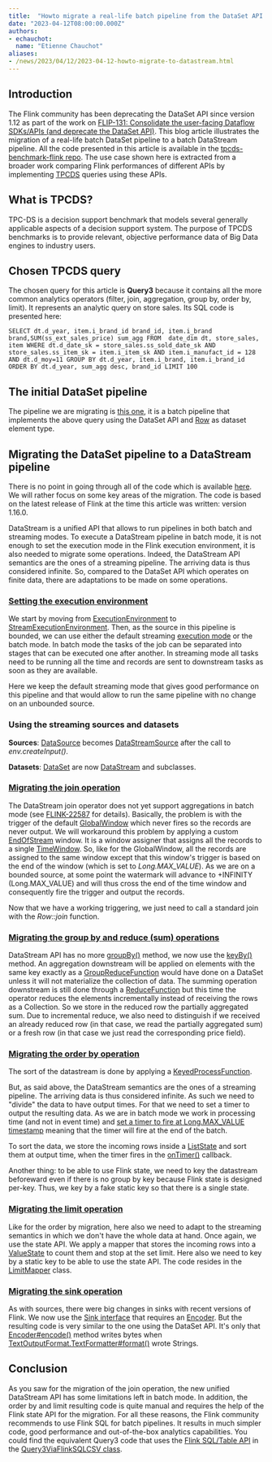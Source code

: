 ```yaml
---
title:  "Howto migrate a real-life batch pipeline from the DataSet API to the DataStream API"
date: "2023-04-12T08:00:00.000Z"
authors:
- echauchot:
  name: "Etienne Chauchot"
aliases:
- /news/2023/04/12/2023-04-12-howto-migrate-to-datastream.html
---
```


## Introduction

The Flink community has been deprecating the DataSet API since version 1.12 as part of the work on 
[FLIP-131: Consolidate the user-facing Dataflow SDKs/APIs (and deprecate the DataSet API)](https://cwiki.apache.org/confluence/pages/viewpage.action?pageId=158866741). 
This blog article illustrates the migration of a real-life batch DataSet pipeline to a batch DataStream pipeline.
All the code presented in this article is available in the [tpcds-benchmark-flink repo](https://github.com/echauchot/tpcds-benchmark-flink).
The use case shown here is extracted from a broader work comparing Flink performances of different APIs 
by implementing [TPCDS](https://www.tpc.org/tpcds/) queries using these APIs.

## What is TPCDS?

TPC-DS is a decision support benchmark that models several generally applicable aspects of a decision support system. The purpose of TPCDS benchmarks is to provide relevant, objective performance data of Big Data engines to industry users.

## Chosen TPCDS query

The chosen query for this article is **Query3**  because it contains all the more common analytics operators (filter, join, aggregation, group by, order by, limit). It represents an analytic query on store sales. Its SQL code is presented here:

`SELECT dt.d_year, item.i_brand_id brand_id, item.i_brand brand,SUM(ss_ext_sales_price) sum_agg
FROM  date_dim dt, store_sales, item
WHERE dt.d_date_sk = store_sales.ss_sold_date_sk
AND store_sales.ss_item_sk = item.i_item_sk
AND item.i_manufact_id = 128
AND dt.d_moy=11
GROUP BY dt.d_year, item.i_brand, item.i_brand_id
ORDER BY dt.d_year, sum_agg desc, brand_id
LIMIT 100`

## The initial DataSet pipeline

The pipeline we are migrating is [this one](https://github.com/echauchot/tpcds-benchmark-flink/blob/master/src/main/java/org/example/tpcds/flink/Query3ViaFlinkRowDataset.java), it is a batch pipeline that implements the above query using the DataSet API and [Row](https://javadoc.io/static/org.apache.flink/flink-core/1.16.0/org/apache/flink/types/Row.html) as dataset element type.

## Migrating the DataSet pipeline to a DataStream pipeline

There is no point in going through all of the code which is available [here](https://github.com/echauchot/tpcds-benchmark-flink/blob/master/src/main/java/org/example/tpcds/flink/Query3ViaFlinkRowDatastream.java). We will rather focus on some key areas of the migration. The code is based on the latest release of Flink at the time this article was written: version 1.16.0.

DataStream is a unified API that allows to run pipelines in both batch and streaming modes. To execute a DataStream pipeline in batch mode, it is not enough to set the execution mode in the Flink execution environment, it is also needed to migrate some operations. Indeed, the DataStream API semantics are the ones of a streaming pipeline. The arriving data is thus considered infinite. So, compared to the DataSet API which operates on finite data, there are adaptations to be made on some operations.

### [Setting the execution environment](https://github.com/echauchot/tpcds-benchmark-flink/blob/master/src/main/java/org/example/tpcds/flink/Query3ViaFlinkRowDatastream.java#L92-L98)

We start by moving from [ExecutionEnvironment](https://nightlies.apache.org/flink/flink-docs-release-1.12/api/java/org/apache/flink/api/java/ExecutionEnvironment.html) to [StreamExecutionEnvironment](https://javadoc.io/static/org.apache.flink/flink-streaming-java/1.16.0/org/apache/flink/streaming/api/environment/StreamExecutionEnvironment.html). Then, as the source in this pipeline is bounded, we can use either the default streaming [execution mode](https://nightlies.apache.org/flink/flink-docs-master/docs/dev/datastream/execution_mode/) or the batch mode. In batch mode the tasks of the job can be separated into stages that can be executed one after another. In streaming mode all tasks need to be running all the time and records are sent to downstream tasks as soon as they are available.

Here we keep the default streaming mode that gives good performance on this pipeline and that would allow to run the same pipeline with no change on an unbounded source.

### Using the streaming sources and datasets

**Sources**: [DataSource<T>](https://nightlies.apache.org/flink/flink-docs-release-1.12/api/java/org/apache/flink/api/java/operators/DataSource.html) becomes [DataStreamSource<T>](https://javadoc.io/static/org.apache.flink/flink-streaming-java/1.16.0/org/apache/flink/streaming/api/datastream/DataStreamSource.html) after the call to _env.createInput()_.

**Datasets**: [DataSet<T>](https://nightlies.apache.org/flink/flink-docs-release-1.12/api/java/org/apache/flink/api/java/DataSet.html) are now [DataStream<T>](https://javadoc.io/static/org.apache.flink/flink-streaming-java/1.16.0/org/apache/flink/streaming/api/datastream/DataStream.html) and subclasses.

### [Migrating the join operation](https://github.com/echauchot/tpcds-benchmark-flink/blob/master/src/main/java/org/example/tpcds/flink/Query3ViaFlinkRowDatastream.java#L131-L137)

The DataStream join operator does not yet support aggregations in batch mode (see [FLINK-22587](https://issues.apache.org/jira/browse/FLINK-22587) for details). Basically, the problem is with the trigger of the default [GlobalWindow](https://javadoc.io/static/org.apache.flink/flink-streaming-java/1.16.0/org/apache/flink/streaming/api/windowing/windows/GlobalWindow.html) which never fires so the records are never output. We will workaround this problem by applying a custom [EndOfStream](https://github.com/echauchot/tpcds-benchmark-flink/blob/master/src/main/java/org/example/tpcds/flink/Query3ViaFlinkRowDatastream.java#L254-L295) window. It is a window assigner that assigns all the records to a single [TimeWindow](https://javadoc.io/static/org.apache.flink/flink-streaming-java/1.16.0/org/apache/flink/streaming/api/windowing/windows/TimeWindow.html). So, like for the GlobalWindow, all the records are assigned to the same window except that this window's trigger is based on the end of the window (which is set to _Long.MAX_VALUE_). As we are on a bounded source, at some point the watermark will advance to +INFINITY (Long.MAX_VALUE) and will thus cross the end of the time window and consequently fire the trigger and output the records.

Now that we have a working triggering, we just need to call a standard join with the  _Row::join_ function.

### [Migrating the group by and reduce (sum) operations](https://github.com/echauchot/tpcds-benchmark-flink/blob/master/src/main/java/org/example/tpcds/flink/Query3ViaFlinkRowDatastream.java#L147-L170)

DataStream API has no more [groupBy()](https://nightlies.apache.org/flink/flink-docs-release-1.12/api/java/org/apache/flink/api/java/DataSet.html#groupBy-org.apache.flink.api.java.functions.KeySelector-) method, we now use the [keyBy()](https://javadoc.io/static/org.apache.flink/flink-streaming-java/1.16.0/org/apache/flink/streaming/api/datastream/DataStream.html#keyBy-org.apache.flink.api.java.functions.KeySelector-) method. An aggregation downstream will be applied on elements with the same key exactly as a [GroupReduceFunction](https://nightlies.apache.org/flink/flink-docs-release-1.12/api/java/org/apache/flink/api/common/functions/GroupReduceFunction.html) would have done on a DataSet unless it will not materialize the collection of data. The summing operation downstream is still done through a [ReduceFunction](https://javadoc.io/static/org.apache.flink/flink-core/1.16.0/org/apache/flink/api/common/functions/ReduceFunction.html) but this time the operator reduces the elements incrementally instead of receiving the rows as a Collection. So we store in the reduced row the partially aggregated sum. Due to incremental reduce, we also need to distinguish if we received an already reduced row (in that case, we read the partially aggregated sum) or a fresh row (in that case we just read the corresponding price field).

### [Migrating the order by operation](https://github.com/echauchot/tpcds-benchmark-flink/blob/master/src/main/java/org/example/tpcds/flink/Query3ViaFlinkRowDatastream.java#L172-L199)

The sort of the datastream is done by applying a [KeyedProcessFunction](https://javadoc.io/static/org.apache.flink/flink-streaming-java/1.16.0/org/apache/flink/streaming/api/functions/KeyedProcessFunction.html).

But, as said above, the DataStream semantics are the ones of a streaming pipeline. The arriving data is thus considered infinite. As such we need to "divide" the data to have output times. For that we need to set a timer to output the resulting data. As we are in batch mode we work in processing time (and not in event time) and [set a timer to fire at Long.MAX_VALUE timestamp](https://github.com/echauchot/tpcds-benchmark-flink/blob/9c65e535bbd7f9c7f507e499c31c9280be2993ca/src/main/java/org/example/tpcds/flink/Query3ViaFlinkRowDatastream.java#L179) meaning that the timer will fire at the end of the batch.

To sort the data, we store the incoming rows inside a [ListState](https://javadoc.io/static/org.apache.flink/flink-core/1.16.0/org/apache/flink/api/common/state/ListState.html) and sort them at output time, when the timer fires in the [onTimer()](https://javadoc.io/static/org.apache.flink/flink-streaming-java/1.16.0/org/apache/flink/streaming/api/functions/KeyedProcessFunction.html#onTimer-long-org.apache.flink.streaming.api.functions.KeyedProcessFunction.OnTimerContext-org.apache.flink.util.Collector-) callback.

Another thing: to be able to use Flink state, we need to key the datastream beforeward even if there is no group by key because Flink state is designed per-key. Thus, we key by a fake static key so that there is a single state.

### [Migrating the limit operation](https://github.com/echauchot/tpcds-benchmark-flink/blob/master/src/main/java/org/example/tpcds/flink/Query3ViaFlinkRowDatastream.java#L201-L204)

Like for the order by migration, here also we need to adapt to the streaming semantics in which we don't have the whole data at hand. Once again, we use the state API. We apply a mapper that stores the incoming rows into a [ValueState](https://javadoc.io/static/org.apache.flink/flink-core/1.16.0/org/apache/flink/api/common/state/ValueState.html) to count them and stop at the set limit. Here also we need to key by a static key to be able to use the state API.
The code resides in the [LimitMapper](https://github.com/echauchot/tpcds-benchmark-flink/blob/master/src/main/java/org/example/tpcds/flink/Query3ViaFlinkRowDatastream.java#L232-L253) class.

### [Migrating the sink operation](https://github.com/echauchot/tpcds-benchmark-flink/blob/master/src/main/java/org/example/tpcds/flink/Query3ViaFlinkRowDatastream.java#L206-L217)

As with sources, there were big changes in sinks with recent versions of Flink. We now use the [Sink interface](https://javadoc.io/static/org.apache.flink/flink-core/1.16.0/org/apache/flink/api/connector/sink2/Sink.html) that requires an [Encoder](https://javadoc.io/static/org.apache.flink/flink-core/1.16.0/org/apache/flink/api/common/serialization/Encoder.html). But the resulting code is very similar to the one using the DataSet API. It's only that [Encoder#encode()](https://javadoc.io/static/org.apache.flink/flink-core/1.16.0/org/apache/flink/api/common/serialization/Encoder.html#encode-IN-java.io.OutputStream-) method writes bytes when [TextOutputFormat.TextFormatter#format()](https://nightlies.apache.org/flink/flink-docs-release-1.12/api/java/org/apache/flink/api/java/io/TextOutputFormat.TextFormatter.html#format-IN-) wrote Strings.

## Conclusion

As you saw for the migration of the join operation, the new unified DataStream API has some limitations left in batch mode. In addition, the order by and limit resulting code is quite manual and requires the help of the Flink state API for the migration. For all these reasons, the Flink community recommends to use Flink SQL for batch pipelines. It results in much simpler code, good performance and out-of-the-box analytics capabilities. You could find the equivalent Query3 code that uses the [Flink SQL/Table API](https://nightlies.apache.org/flink/flink-docs-master/docs/dev/table/overview/) in the [Query3ViaFlinkSQLCSV class](https://github.com/echauchot/tpcds-benchmark-flink/blob/master/src/main/java/org/example/tpcds/flink/Query3ViaFlinkSQLCSV.java).